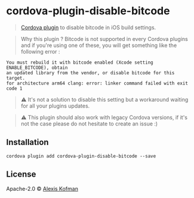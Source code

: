 # cordova-plugin-disable-bitcode

> [Cordova plugin](https://www.npmjs.com/package/cordova-plugin-disable-bitcode) to disable bitcode in iOS build settings.

> Why this plugin ?
Bitcode is not supported in every Cordova plugins and if you're using one of these, you will get something like the following error :
```
You must rebuild it with bitcode enabled (Xcode setting ENABLE_BITCODE), obtain
an updated library from the vendor, or disable bitcode for this target.
for architecture arm64 clang: error: linker command failed with exit code 1
```

> :warning: It's not a solution to disable this setting but a workaround waiting for all your plugins updates.

> :warning: This plugin should also work with legacy Cordova versions, if it's not the case please do not hesitate to create an issue :)

## Installation
`cordova plugin add cordova-plugin-disable-bitcode --save`

## License

Apache-2.0 © [Alexis Kofman](http://twitter.com/alexiskofman)

